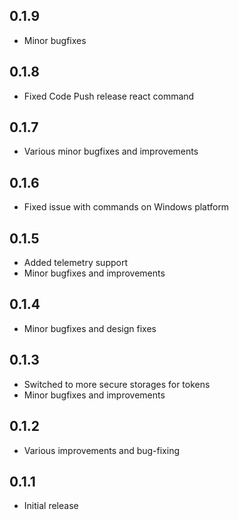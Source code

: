 ## 0.1.9
* Minor bugfixes

## 0.1.8
* Fixed Code Push release react command 

## 0.1.7
* Various minor bugfixes and improvements 

## 0.1.6
* Fixed issue with commands on Windows platform

## 0.1.5
* Added telemetry support
* Minor bugfixes and improvements

## 0.1.4
* Minor bugfixes and design fixes

## 0.1.3
* Switched to more secure storages for tokens
* Minor bugfixes and improvements

## 0.1.2
* Various improvements and bug-fixing

## 0.1.1
* Initial release